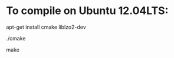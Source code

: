 To compile on Ubuntu 12.04LTS:
==============================

apt-get install cmake liblzo2-dev

./cmake

make
